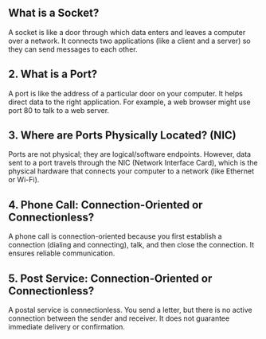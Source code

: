 ## What is a Socket?
A socket is like a door through which data enters and leaves a computer over a network. It connects two applications (like a client and a server) so they can send messages to each other.

## 2. What is a Port?
A port is like the address of a particular door on your computer. It helps direct data to the right application. For example, a web browser might use port 80 to talk to a web server.


## 3. Where are Ports Physically Located? (NIC)
Ports are not physical; they are logical/software endpoints. However, data sent to a port travels through the NIC (Network Interface Card), which is the physical hardware that connects your computer to a network (like Ethernet or Wi-Fi).

## 4. Phone Call: Connection-Oriented or Connectionless?
A phone call is connection-oriented because you first establish a connection (dialing and connecting), talk, and then close the connection. It ensures reliable communication.

## 5. Post Service: Connection-Oriented or Connectionless?
A postal service is connectionless. You send a letter, but there is no active connection between the sender and receiver. It does not guarantee immediate delivery or confirmation.


